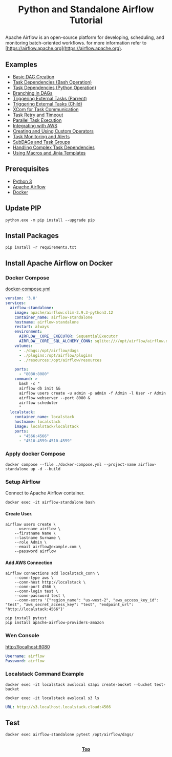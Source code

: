 # <p align="center">Python and Standalone Airflow Tutorial</p>

Apache Airflow is an open-source platform for developing, scheduling, and monitoring batch-oriented workflows. for more
information refer to [https://airflow.apache.org](https://airflow.apache.org).

## Examples

* [Basic DAG Creation](/airflow-standalone/dags/hello_world.py)
* [Task Dependencies (Bash Operation)](/airflow-standalone/dags/hello_pipeline_bash.py)
* [Task Dependencies (Python Operation)](/airflow-standalone/dags/hello_pipeline_python.py)
* [Branching in DAGs](/airflow-standalone/dags/branching_dag.py)
* [Triggering External Tasks (Parrent)](/airflow-standalone/dags/parent_dag.py)
* [Triggering External Tasks (Child)](/airflow-standalone/dags/child_dag.py)
* [XCom for Task Communication](/airflow-standalone/dags/xcom_dag.py)
* [Task Retry and Timeout](/airflow-standalone/dags/retry_timeout_task.py)
* [Parallel Task Execution](/airflow-standalone/dags/parallel_tasks_dag.py)
* [Integrating with AWS](/airflow-standalone/dags/localstack_s3_integration_dag.py)
* [Creating and Using Custom Operators](/airflow-standalone/dags/)
* [Task Monitoring and Alerts](/airflow-standalone/dags/)
* [SubDAGs and Task Groups](/airflow-standalone/dags/)
* [Handling Complex Task Dependencies](/airflow-standalone/dags/)
* [Using Macros and Jinja Templates](/airflow-standalone/dags/)

## Prerequisites

* [Python 3](https://www.python.org)
* [Apache Airflow](https://airflow.apache.org)
* [Docker](https://www.docker.com)

## Update PIP

```shell
python.exe -m pip install --upgrade pip
```

## Install Packages

```shell
pip install -r requirements.txt
```

## Install Apache Airflow on Docker

### Docker Compose

[docker-compose.yml](docker-compose.yml)

```yaml
version: '3.8'
services:
  airflow-standalone:
    image: apache/airflow:slim-2.9.3-python3.12
    container_name: airflow-standalone
    hostname: airflow-standalone
    restart: always
    environment:
      AIRFLOW__CORE__EXECUTOR: SequentialExecutor
      AIRFLOW__CORE__SQL_ALCHEMY_CONN: sqlite:////opt/airflow/airflow.db
    volumes:
      - ./dags:/opt/airflow/dags
      - ./plugins:/opt/airflow/plugins
      - ./resources:/opt/airflow/resources

    ports:
      - "8080:8080"
    command: >
      bash -c "
      airflow db init &&
      airflow users create -u admin -p admin -f Admin -l User -r Admin -e admin@example.com &&
      airflow webserver --port 8080 & 
      airflow scheduler
      "
  localstack:
    container_name: localstack
    hostname: localstack
    image: localstack/localstack
    ports:
      - "4566:4566"
      - "4510-4559:4510-4559"

```

### Apply docker Compose

```shell
docker compose --file ./docker-compose.yml --project-name airflow-standalone up -d --build

```

### Setup Airflow

Connect to Apache Airflow container.

```shell
docker exec -it airflow-standalone bash
```

#### Create User.

```shell
airflow users create \
    --username airflow \
    --firstname Name \
    --lastname Surname \
    --role Admin \
    --email airflow@example.com \
    --password airflow
```

#### Add AWS Connection

```shell
airflow connections add localstack_conn \
    --conn-type aws \
    --conn-host http://localstack \
    --conn-port 4566 \
    --conn-login test \
    --conn-password test \
    --conn-extra '{"region_name": "us-west-2", "aws_access_key_id": "test", "aws_secret_access_key": "test", "endpoint_url": "http://localstack:4566"}'
```

```shell
pip install pytest
pip install apache-airflow-providers-amazon

```

### Wen Console

[http://localhost:8080](http://localhost:8080)

```yaml
Username: airflow
Password: airflow
```

### Localstack Command Example

```shell
docker exec -it localstack awslocal s3api create-bucket --bucket test-bucket
```

```shell
docker exec -it localstack awslocal s3 ls
```

```yaml
URL: http://s3.localhost.localstack.cloud:4566
```

## Test

```shell
docker exec airflow-standalone pytest /opt/airflow/dags/
```

##

**<p align="center"> [Top](#python-and-standalone-airflow-tutorial) </p>**
